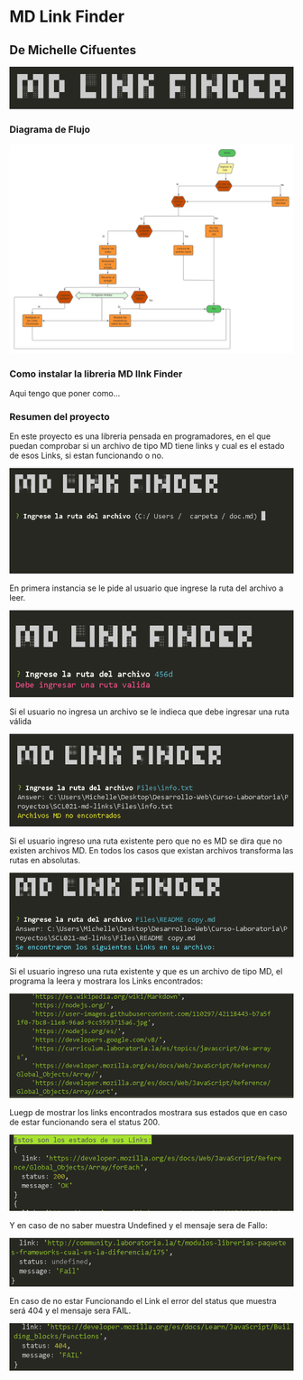 # MD Link Finder

## De Michelle Cifuentes

![MD-LINK-FINDER](img/mdlinkfinder.png)

### Diagrama de Flujo

![Diagrama](img/diagrama.jpg)

### Como instalar la libreria MD lInk Finder

Aqui tengo que poner como...

### Resumen del proyecto

En este proyecto es una libreria pensada en programadores, en el que puedan comprobar si un archivo de tipo MD tiene links y cual es el estado de esos Links, si estan funcionando o no.

![Ingresar la Ruta](img/ingreselarutadelarchivo.png)

En primera instancia se le pide al usuario que ingrese la ruta del archivo a leer.

![Ingrese ruta Valida](img/debeingresarrutavalida.png)

Si el usuario no ingresa un archivo se le indieca que debe ingresar una ruta válida

![Archivo MD no encontrados](img/archivosMdnoencontrados.png)

Si el usuario ingreso una ruta existente pero que no es MD se dira que no existen archivos MD. En todos los casos que existan archivos transforma las rutas en absolutas.

![Se encontraron los siguientes Links](img/seencontraronlossiguienteslinksensuarchivo.png)

Si el usuario ingreso una ruta existente y que es un archivo de tipo MD, el programa la leera y mostrara los Links encontrados:

![Links Encontrados](img/loslinks.png)

Luegp de mostrar los links encontrados mostrara sus estados que en caso de estar funcionando sera el status 200.

![Status](img/estadoslinkOk.png)

Y en caso de no saber muestra Undefined y el mensaje sera de Fallo:

![Undefined](img/undefinedstat.PNG)

En caso de no estar Funcionando el Link el error del status que muestra será 404 y el mensaje sera FAIL.

![Undefined](img/error404.png)
